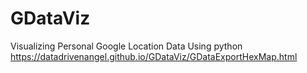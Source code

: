 # GDataViz
Visualizing Personal Google Location Data Using python
https://datadrivenangel.github.io/GDataViz/GDataExportHexMap.html
